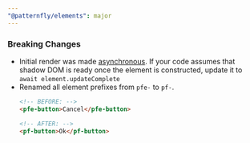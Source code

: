 ```yaml
---
"@patternfly/elements": major
---
```


### Breaking Changes
- Initial render was made [asynchronous][async].
  If your code assumes that shadow DOM is ready once the element is constructed,
  update it to `await element.updateComplete`
- Renamed all element prefixes from `pfe-` to `pf-`.
  ```html
  <!-- BEFORE: -->
  <pfe-button>Cancel</pfe-button>

  <!-- AFTER: -->
  <pf-button>Ok</pf-button>
  ```

[async]: https://lit.dev/docs/components/lifecycle/#reactive-update-cycle
